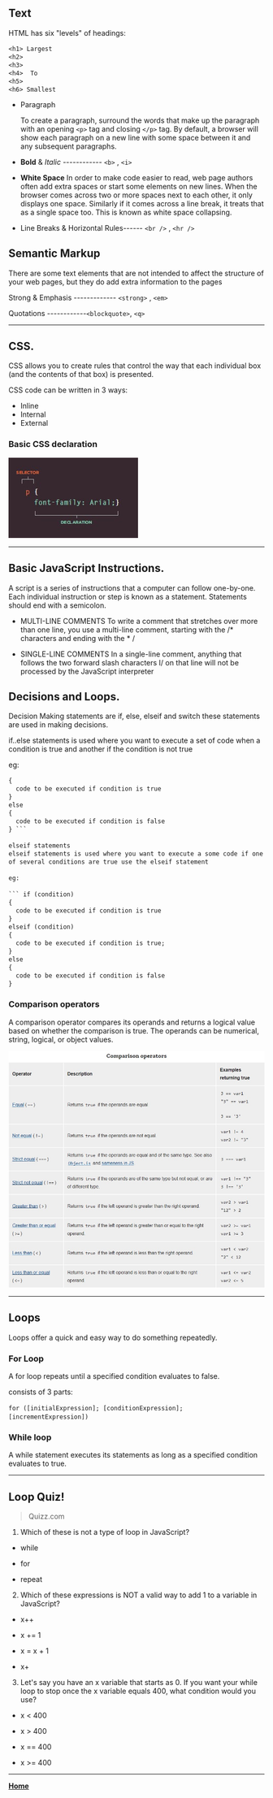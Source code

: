 ## Text

HTML has six "levels" of headings:

```
<h1> Largest 
<h2>
<h3>
<h4>  To
<h5>
<h6> Smallest

```
- Paragraph <p>
To create a paragraph, surround
the words that make up the
paragraph with an opening `<p>`
tag and closing `</p>` tag.
By default, a browser will show
each paragraph on a new line
with some space between it and
any subsequent paragraphs.

- **Bold** & _Italic_ ------------      `<b>` , `<i>`

- **White Space**
       In order to make code easier to
read, web page authors often
add extra spaces or start some
elements on new lines.
When the browser comes across
two or more spaces next to each
other, it only displays one space.
Similarly if it comes across a line
break, it treats that as a single
space too. This is known as
white space collapsing.

- Line Breaks & Horizontal Rules------ `<br />` , `<hr />`

## Semantic Markup

There are some text elements that are not intended to affect the
structure of your web pages, but they do add extra information to the
pages

Strong & Emphasis ------------- `<strong>` , `<em>`

Quotations ------------`<blockquote>`, `<q>`

***
## CSS.

CSS allows you to create rules that control the
way that each individual box (and the contents
of that box) is presented.

CSS code can be written in 3 ways:

  - Inline
  - Internal
  - External

### Basic CSS declaration

  ![CSS declaration](cssdeclar.jpg)


***


## Basic JavaScript Instructions.

A script is a series of instructions that a computer can follow one-by-one. Each individual instruction or step is known as a statement. Statements should end with a semicolon.


- MULTI-LINE COMMENTS
To write a comment that stretches over more than
one line, you use a multi-line comment, starting with
the /* characters and ending with the * /

- SINGLE-LINE COMMENTS
In a single-line comment, anything that follows the
two forward slash characters I/ on that line will not
be processed by the JavaScript interpreter


## Decisions and Loops.

Decision Making statements are if, else, elseif and switch these statements are used in making decisions.


if..else statements is used where you want to execute a set of code when a condition is true and another if the condition is not true

eg: 

``` if (condition)
{
  code to be executed if condition is true
}
else
{
  code to be executed if condition is false
} ```

elseif statements
elseif statements is used where you want to execute a some code if one of several conditions are true use the elseif statement

eg:

``` if (condition)
{
  code to be executed if condition is true
}
elseif (condition)
{
  code to be executed if condition is true;
}
else
{
  code to be executed if condition is false
}
```
### Comparison operators

A comparison operator compares its operands and returns a logical value based on whether the comparison is true. The operands can be numerical, string, logical, or object values.

![Comparasion operators](jscomp.jpg)



***

## Loops

Loops offer a quick and easy way to do something repeatedly.

### For Loop

A for loop repeats until a specified condition evaluates to false. 

consists of 3 parts:

``` for ([initialExpression]; [conditionExpression]; [incrementExpression]) ```

### While loop

A while statement executes its statements as long as a specified condition evaluates to true. 


***

## Loop Quiz!

> Quizz.com

1. Which of these is not a type of loop in JavaScript?

- while

- for

- repeat

2. Which of these expressions is NOT a valid way to add 1 to a variable in JavaScript?

- x++

- x += 1

- x = x + 1

- x+

3. Let's say you have an x variable that starts as 0. If you want your while loop to stop once the x variable equals 400, what condition would you use?

- x < 400

- x > 400

- x == 400

- x >= 400

***


[**Home**](https://rushabhjsoni.github.io/reading-notes/)